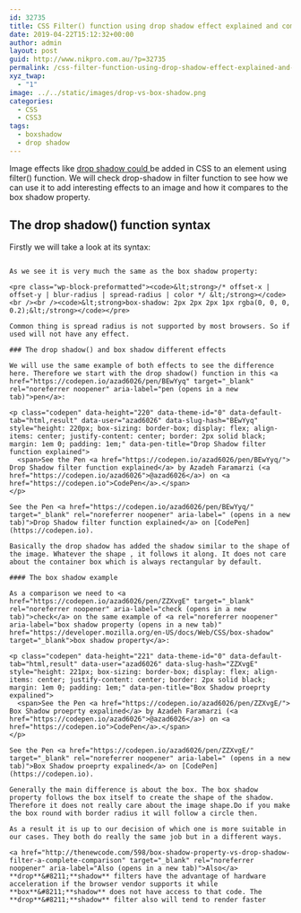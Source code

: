 ```yaml
---
id: 32735
title: CSS Filter() function using drop shadow effect explained and compared to box shadow property
date: 2019-04-22T15:12:32+00:00
author: admin
layout: post
guid: http://www.nikpro.com.au/?p=32735
permalink: /css-filter-function-using-drop-shadow-effect-explained-and-compared-to-box-shadow-property/
xyz_twap:
  - "1"
image: ../../static/images/drop-vs-box-shadow.png
categories:
  - CSS
  - CSS3
tags:
  - boxshadow
  - drop shadow
---
```


Image effects like <a rel="noreferrer noopener" aria-label="drop shadow could  (opens in a new tab)" href="https://developer.mozilla.org/en-US/docs/Web/CSS/filter-function/drop-shadow" target="_blank">drop shadow could </a>be added in CSS to an element using filter() function. We will check drop-shadow in filter function to see how we can use it to add interesting effects to an image and how it compares to the box shadow property.

## The drop shadow() function syntax

Firstly we will take a look at its syntax:

```drop-shadow(<em>offset-x</em> <em>offset-y</em> <em>blur-radius</em> <em>spread-radius</em> <em>color</em>);<br /><br />An example:<br /><br /><code>&lt;strong>/* Reddish shadow with 1rem blur and .3rem spread */ /* WARNING: not generally supported by browsers */ &lt;/strong></code><br /><br /><code>&lt;strong>drop-shadow(.5rem .5rem 1rem .3rem #e23)&lt;/strong></code></pre>

As we see it is very much the same as the box shadow property:

<pre class="wp-block-preformatted"><code>&lt;strong>/* offset-x | offset-y | blur-radius | spread-radius | color */ &lt;/strong></code><br /><br /><code>&lt;strong>box-shadow: 2px 2px 2px 1px rgba(0, 0, 0, 0.2);&lt;/strong></code></pre>

Common thing is spread radius is not supported by most browsers. So if used will not have any effect.

### The drop shadow() and box shadow different effects

We will use the same example of both effects to see the difference here. Therefore we start with the drop shadow() function in this <a href="https://codepen.io/azad6026/pen/BEwYyq" target="_blank" rel="noreferrer noopener" aria-label="pen (opens in a new tab)">pen</a>:

<p class="codepen" data-height="220" data-theme-id="0" data-default-tab="html,result" data-user="azad6026" data-slug-hash="BEwYyq" style="height: 220px; box-sizing: border-box; display: flex; align-items: center; justify-content: center; border: 2px solid black; margin: 1em 0; padding: 1em;" data-pen-title="Drop Shadow filter function explained">
  <span>See the Pen <a href="https://codepen.io/azad6026/pen/BEwYyq/"> Drop Shadow filter function explained</a> by Azadeh Faramarzi (<a href="https://codepen.io/azad6026">@azad6026</a>) on <a href="https://codepen.io">CodePen</a>.</span>
</p>

See the Pen <a href="https://codepen.io/azad6026/pen/BEwYyq/" target="_blank" rel="noreferrer noopener" aria-label=" (opens in a new tab)">Drop Shadow filter function explained</a> on [CodePen](https://codepen.io).

Basically the drop shadow has added the shadow similar to the shape of the image. Whatever the shape , it follows it along. It does not care about the container box which is always rectangular by default.

#### The box shadow example

As a comparison we need to <a href="https://codepen.io/azad6026/pen/ZZXvgE" target="_blank" rel="noreferrer noopener" aria-label="check (opens in a new tab)">check</a> on the same example of <a rel="noreferrer noopener" aria-label="box shadow property (opens in a new tab)" href="https://developer.mozilla.org/en-US/docs/Web/CSS/box-shadow" target="_blank">box shadow property</a>:

<p class="codepen" data-height="221" data-theme-id="0" data-default-tab="html,result" data-user="azad6026" data-slug-hash="ZZXvgE" style="height: 221px; box-sizing: border-box; display: flex; align-items: center; justify-content: center; border: 2px solid black; margin: 1em 0; padding: 1em;" data-pen-title="Box Shadow proeprty expalined">
  <span>See the Pen <a href="https://codepen.io/azad6026/pen/ZZXvgE/"> Box Shadow proeprty expalined</a> by Azadeh Faramarzi (<a href="https://codepen.io/azad6026">@azad6026</a>) on <a href="https://codepen.io">CodePen</a>.</span>
</p>

See the Pen <a href="https://codepen.io/azad6026/pen/ZZXvgE/" target="_blank" rel="noreferrer noopener" aria-label=" (opens in a new tab)">Box Shadow proeprty expalined</a> on [CodePen](https://codepen.io).

Generally the main difference is about the box. The box shadow property follows the box itself to create the shape of the shadow. Therefore it does not really care about the image shape.Do if you make the box round with border radius it will follow a circle then.

As a result it is up to our decision of which one is more suitable in our cases. They both do really the same job but in a different ways.

<a href="http://thenewcode.com/598/box-shadow-property-vs-drop-shadow-filter-a-complete-comparison" target="_blank" rel="noreferrer noopener" aria-label="Also (opens in a new tab)">Also</a> **drop**&#8211;**shadow** filters have the advantage of hardware acceleration if the browser vendor supports it while **box**&#8211;**shadow** does not have access to that code. The **drop**&#8211;**shadow** filter also will tend to render faster
